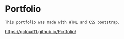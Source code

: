 # Portfolio

```
This portfolio was made with HTML and CSS bootstrap. 
```

https://gcloud11.github.io/Portfolio/
